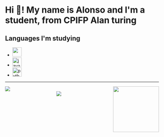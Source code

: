 <h1 align="left">Hi 👋! My name is Alonso and I'm a student, from CPIFP Alan turing</h1>

## Languages I'm studying
<ul>
  <li><img src="https://cdn-icons-png.flaticon.com/256/226/226777.png" height="30" /></li>
  <li><img src="https://cdn.jsdelivr.net/gh/devicons/devicon/icons/javascript/javascript-original.svg" height="30" alt="javascript logo"  /></li>
  <li><img src="https://cdn.jsdelivr.net/gh/devicons/devicon/icons/python/python-original.svg" height="30" alt="python logo"  /></li>
</ul>

---

<div align="right">
  <img align="right" height="150" src="https://media.tenor.com/WR0F84xVaNcAAAAj/cockroach-jumping.gif"  />
</div>

<div align="left">
  <img src="https://media.tenor.com/yz1hrVPqABEAAAAj/miku-shooting-no-background.gif"/>
</div>

<div align="center">
  <img src=https://media.tenor.com/K6JFH5Gg6LcAAAAi/cats-and-fire-cat-and-fire-ball.gif />
</div>

